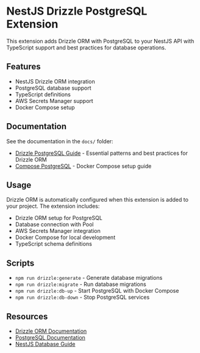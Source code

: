# NestJS Drizzle PostgreSQL Extension

This extension adds Drizzle ORM with PostgreSQL to your NestJS API with TypeScript support and best practices for database operations.

## Features

- NestJS Drizzle ORM integration
- PostgreSQL database support
- TypeScript definitions
- AWS Secrets Manager support
- Docker Compose setup

## Documentation

See the documentation in the `docs/` folder:
- [Drizzle PostgreSQL Guide](./docs/DRIZZLE_POSTGRES_GUIDE.md) - Essential patterns and best practices for Drizzle ORM
- [Compose PostgreSQL](./docs/COMPOSE_POSTGRES.md) - Docker Compose setup guide

## Usage

Drizzle ORM is automatically configured when this extension is added to your project. The extension includes:

- Drizzle ORM setup for PostgreSQL
- Database connection with Pool
- AWS Secrets Manager integration
- Docker Compose for local development
- TypeScript schema definitions

## Scripts

- `npm run drizzle:generate` - Generate database migrations
- `npm run drizzle:migrate` - Run database migrations
- `npm run drizzle:db-up` - Start PostgreSQL with Docker Compose
- `npm run drizzle:db-down` - Stop PostgreSQL services

## Resources

- [Drizzle ORM Documentation](https://orm.drizzle.team/)
- [PostgreSQL Documentation](https://www.postgresql.org/docs/)
- [NestJS Database Guide](https://docs.nestjs.com/techniques/database) 